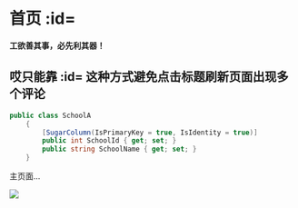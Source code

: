 # 首页 :id=

**工欲善其事，必先利其器！** 

<!-- 靠 :id= 这种方式避免页面出现多个评论 -->
## 哎只能靠 :id= 这种方式避免点击标题刷新页面出现多个评论

```csharp
public class SchoolA
    {
        [SugarColumn(IsPrimaryKey = true, IsIdentity = true)]
        public int SchoolId { get; set; }
        public string SchoolName { get; set; }
    }
```

主页面...

![](https://cdn.jsdelivr.net/gh/DotNeter-Hpf/Images/img/20220514222412.jpg)

